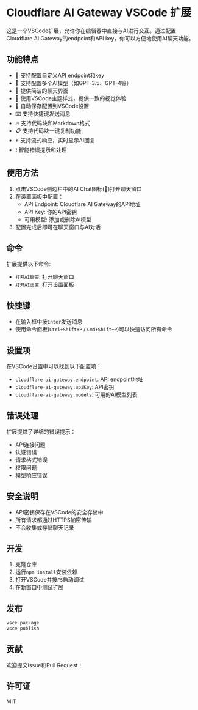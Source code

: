 # Cloudflare AI Gateway VSCode 扩展

这是一个VSCode扩展，允许你在编辑器中直接与AI进行交互。通过配置Cloudflare AI Gateway的endpoint和API key，你可以方便地使用AI聊天功能。

## 功能特点

- 🔌 支持配置自定义API endpoint和key
- 🤖 支持配置多个AI模型（如GPT-3.5、GPT-4等）
- 💬 提供简洁的聊天界面
- 🎨 使用VSCode主题样式，提供一致的视觉体验
- 💾 自动保存配置到VSCode设置
- ⌨️ 支持快捷键发送消息
- 🔥 支持代码块和Markdown格式
- 📋 支持代码块一键复制功能
- ⚡ 支持流式响应，实时显示AI回复
- ❗ 智能错误提示和处理

## 使用方法

1. 点击VSCode侧边栏中的AI Chat图标(💭)打开聊天窗口
2. 在设置面板中配置：
   - API Endpoint: Cloudflare AI Gateway的API地址
   - API Key: 你的API密钥
   - 可用模型: 添加或删除AI模型
3. 配置完成后即可在聊天窗口与AI对话

## 命令

扩展提供以下命令:

- `打开AI聊天`: 打开聊天窗口
- `打开AI设置`: 打开设置面板

## 快捷键

- 在输入框中按`Enter`发送消息
- 使用命令面板(`Ctrl+Shift+P` / `Cmd+Shift+P`)可以快速访问所有命令

## 设置项

在VSCode设置中可以找到以下配置项：

- `cloudflare-ai-gateway.endpoint`: API endpoint地址
- `cloudflare-ai-gateway.apiKey`: API密钥
- `cloudflare-ai-gateway.models`: 可用的AI模型列表

## 错误处理

扩展提供了详细的错误提示：
- API连接问题
- 认证错误
- 请求格式错误
- 权限问题
- 模型响应错误

## 安全说明

- API密钥保存在VSCode的安全存储中
- 所有请求都通过HTTPS加密传输
- 不会收集或存储聊天记录

## 开发

1. 克隆仓库
2. 运行`npm install`安装依赖
3. 打开VSCode并按`F5`启动调试
4. 在新窗口中测试扩展

## 发布

```bash
vsce package
vsce publish
```

## 贡献

欢迎提交Issue和Pull Request！

## 许可证

MIT
